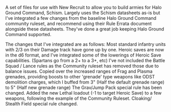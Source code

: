 A set of files for use with New Recruit to allow you to build armies for Halo Ground Command, Schism.
Largely uses the Schism datasheets as-is but I've integrated a few changes from the baseline Halo Ground Command community ruleset, and recommend using their Rule Errata document alongside these datasheets.
They've done a great job keeping Halo Ground Command supported.

The changes that I've integrated are as follows:
Most standard infantry units with 2/3 on their Damage track have gone up by one.
Heroic saves are now in the d6 format, and I've integrated some of the lowerings of Heroic Save capabilities. (Spartans go from a 2+ to a 3+, etc)
I've not included the Battle Squad / Lance rules as the Community ruleset has removed those due to balance issues.
Copied over the increased ranges of Frag and Plasma grenades, providing boosts to other 'grenade' type weapons like ODST demolition charges, which I buffed from 3" (Half the default grenade range) to 5" (Half new grenade range)
The Grav/Jump Pack special rule has been changed.
Added the new Lethal loadout (-1 to target Heroic Save) to a few weapons, following the example of the Community Ruleset.
Cloaking/ Stealth Field special rule changed.
